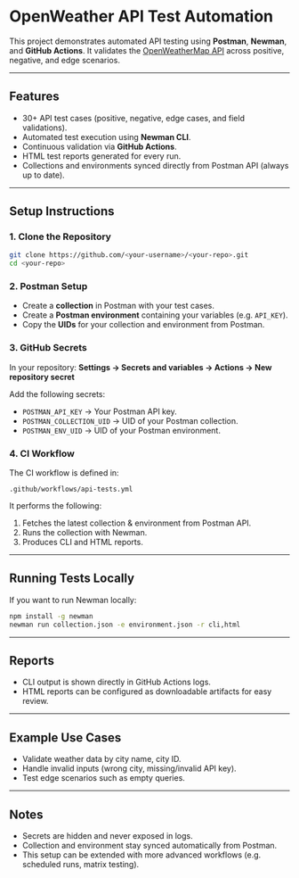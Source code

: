 # OpenWeather API Test Automation

This project demonstrates automated API testing using **Postman**, **Newman**, and **GitHub Actions**.
It validates the [OpenWeatherMap API](https://openweathermap.org/api) across positive, negative, and edge scenarios.

---

##  Features

* 30+ API test cases (positive, negative, edge cases, and field validations).
* Automated test execution using **Newman CLI**.
* Continuous validation via **GitHub Actions**.
* HTML test reports generated for every run.
* Collections and environments synced directly from Postman API (always up to date).

---

##  Setup Instructions

### 1. Clone the Repository

```bash
git clone https://github.com/<your-username>/<your-repo>.git
cd <your-repo>
```

### 2. Postman Setup

* Create a **collection** in Postman with your test cases.
* Create a **Postman environment** containing your variables (e.g. `API_KEY`).
* Copy the **UIDs** for your collection and environment from Postman.

### 3. GitHub Secrets

In your repository:
**Settings → Secrets and variables → Actions → New repository secret**

Add the following secrets:

* `POSTMAN_API_KEY` → Your Postman API key.
* `POSTMAN_COLLECTION_UID` → UID of your Postman collection.
* `POSTMAN_ENV_UID` → UID of your Postman environment.

### 4. CI Workflow

The CI workflow is defined in:

```
.github/workflows/api-tests.yml
```

It performs the following:

1. Fetches the latest collection & environment from Postman API.
2. Runs the collection with Newman.
3. Produces CLI and HTML reports.

---

##  Running Tests Locally

If you want to run Newman locally:

```bash
npm install -g newman
newman run collection.json -e environment.json -r cli,html
```

---

##  Reports

* CLI output is shown directly in GitHub Actions logs.
* HTML reports can be configured as downloadable artifacts for easy review.

---

##  Example Use Cases

* Validate weather data by city name, city ID.
* Handle invalid inputs (wrong city, missing/invalid API key).
* Test edge scenarios such as empty queries.

---

##  Notes

* Secrets are hidden and never exposed in logs.
* Collection and environment stay synced automatically from Postman.
* This setup can be extended with more advanced workflows (e.g. scheduled runs, matrix testing).
